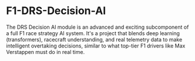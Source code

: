 # F1-DRS-Decision-AI
The DRS Decision AI module is an advanced and exciting subcomponent of a full F1 race strategy AI system. It's a project that blends deep learning (transformers), racecraft understanding, and real telemetry data to make intelligent overtaking decisions, similar to what top-tier F1 drivers like Max Verstappen must do in real time.

